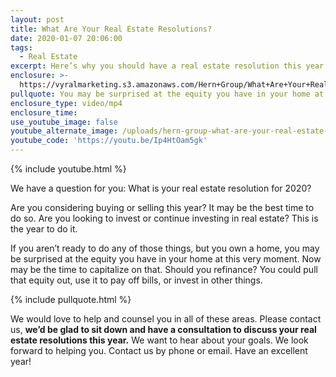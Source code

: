 ```yaml
---
layout: post
title: What Are Your Real Estate Resolutions?
date: 2020-01-07 20:06:00
tags:
  - Real Estate
excerpt: Here’s why you should have a real estate resolution this year.
enclosure: >-
  https://vyralmarketing.s3.amazonaws.com/Hern+Group/What+Are+Your+Real+Estate+Resolutions_.mp4
pullquote: You may be surprised at the equity you have in your home at this very moment.
enclosure_type: video/mp4
enclosure_time:
use_youtube_image: false
youtube_alternate_image: /uploads/hern-group-what-are-your-real-estate-resolutions-youtube.jpg
youtube_code: 'https://youtu.be/Ip4HtOam5gk'
---
```


{% include youtube.html %}

We have a question for you: What is your real estate resolution for 2020?&nbsp;

Are you considering buying or selling this year? It may be the best time to do so. Are you looking to invest or continue investing in real estate? This is the year to do it.&nbsp;

If you aren’t ready to do any of those things, but you own a home, you may be surprised at the equity you have in your home at this very moment. Now may be the time to capitalize on that. Should you refinance? You could pull that equity out, use it to pay off bills, or invest in other things.&nbsp;

{% include pullquote.html %}

We would love to help and counsel you in all of these areas. Please contact us, **we’d be glad to sit down and have a consultation to discuss your real estate resolutions this year.** We want to hear about your goals. We look forward to helping you. Contact us by phone or email. Have an excellent year\!